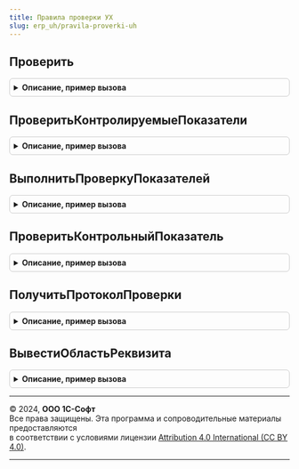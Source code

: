 ```yaml
---
title: Правила проверки УХ
slug: erp_uh/pravila-proverki-uh
---
```



## Проверить
<details style="margin: 1em 0; padding: 0.5em; border: 1px solid #ccc; border-radius: 6px;">

<summary style="font-weight: bold; cursor: pointer;">Описание, пример вызова</summary>

```bsl
// Проверяет текущие значения показателей по указанному правилу проверки.
// ОбъектРасчета: структура, содержащая:
//	- ключевые реквизиты
//  - правило проверки
//	- мПоказатели: таблица текущих синтетических значений показателей с колонками:
//		- Ссылка (ссылка на показатель)
//		- ПериодОтчета (в случае проверки по нескольким периодам)
//		- Наименование - (наименование показателя)
//		- Значение (текущее значение показателя)
//	- мПоказателиРаскрытия: таблица текущих аналитических раскрытий с колонками:
//		- Показатель (ссылка на показатель)
//		- ПериодОтчета (в случае проверки по нескольким периодам)
//		- Аналитика1
//		- Аналитика2
//		- Аналитика3
//		- Аналитика4
//		- Аналитика5
//		- Аналитика6
//		- АналитикаВалюта
//		- Значение (текущее значение строки аналитического раскрытия)
//
// Возвращаемое значение: структура, содаржащая:
// 	- Протокол: табличный документ с результатом проверки
//	- СтатусПроверки: истина, если проверка пройдена, или ложь
//
Функция Проверить(ОбъектРасчета,ПротоколироватьОшибки=Ложь,РежимВывода="",СтруктураВозврата=Неопределено) Экспорт
```

Пример вызова
```bsl
Результат = ПравилаПроверкиУХ.Проверить(ОбъектРасчета, ПротоколироватьОшибки, РежимВывода, СтруктураВозврата);
```
</details>

## ПроверитьКонтролируемыеПоказатели
<details style="margin: 1em 0; padding: 0.5em; border: 1px solid #ccc; border-radius: 6px;">

<summary style="font-weight: bold; cursor: pointer;">Описание, пример вызова</summary>

```bsl

// Процедура отрабатывает при расчете контрольных соотношений
//
Функция ПроверитьКонтролируемыеПоказатели(ОбъектРасчета,ПротоколироватьОшибки=Ложь,ТабПротоколаПроверок) Экспорт
```

Пример вызова
```bsl
Результат = ПравилаПроверкиУХ.ПроверитьКонтролируемыеПоказатели(ОбъектРасчета, ПротоколироватьОшибки, ТабПротоколаПроверок));
```
</details>

## ВыполнитьПроверкуПоказателей
<details style="margin: 1em 0; padding: 0.5em; border: 1px solid #ccc; border-radius: 6px;">

<summary style="font-weight: bold; cursor: pointer;">Описание, пример вызова</summary>

```bsl

Процедура ВыполнитьПроверкуПоказателей(ОбъектРасчета,Результат,ТабПротоколаПроверок,ПроверкаПройдена,ПериодОтчета=Неопределено) Экспорт
```

Пример вызова
```bsl
ПравилаПроверкиУХ.ВыполнитьПроверкуПоказателей(ОбъектРасчета, Результат, ТабПротоколаПроверок, ПроверкаПройдена, ПериодОтчета);
```
</details>

## ПроверитьКонтрольныйПоказатель
<details style="margin: 1em 0; padding: 0.5em; border: 1px solid #ccc; border-radius: 6px;">

<summary style="font-weight: bold; cursor: pointer;">Описание, пример вызова</summary>

```bsl

Функция ПроверитьКонтрольныйПоказатель(ЗначениеПоказателя,КонтрольноеЗначение,ВидСравнения) Экспорт
```

Пример вызова
```bsl
Результат = ПравилаПроверкиУХ.ПроверитьКонтрольныйПоказатель(ЗначениеПоказателя, КонтрольноеЗначение, ВидСравнения));
```
</details>

## ПолучитьПротоколПроверки
<details style="margin: 1em 0; padding: 0.5em; border: 1px solid #ccc; border-radius: 6px;">

<summary style="font-weight: bold; cursor: pointer;">Описание, пример вызова</summary>

```bsl

// Функция формирует табличный документ протокола отчета.
//
// Параметры:
//  РезультатПроверки  – Булево - результат метода Проверить()
//
//  РежимВывода		   – Строка "ТолькоОшибочные", ""
//
// Возвращаемое значение:
//   ТабличныйДокумент - Результирующий документ.
//
Функция ПолучитьПротоколПроверки(ОбъектРасчета,РезультатПроверки,ТабПротоколаПроверок,РежимВывода = "") Экспорт
```

Пример вызова
```bsl
Результат = ПравилаПроверкиУХ.ПолучитьПротоколПроверки(ОбъектРасчета, РезультатПроверки, ТабПротоколаПроверок, РежимВывода);
```
</details>

## ВывестиОбластьРеквизита
<details style="margin: 1em 0; padding: 0.5em; border: 1px solid #ccc; border-radius: 6px;">

<summary style="font-weight: bold; cursor: pointer;">Описание, пример вызова</summary>

```bsl

Процедура ВывестиОбластьРеквизита(ИмяРеквизита,ЗначениеРеквизита,ОбластьРеквизита,ТабДокумент) Экспорт
```

Пример вызова
```bsl
ПравилаПроверкиУХ.ВывестиОбластьРеквизита(ИмяРеквизита, ЗначениеРеквизита, ОбластьРеквизита, ТабДокумент));
```
</details>

---

© 2024, **ООО 1С-Софт**  
Все права защищены. Эта программа и сопроводительные материалы предоставляются  
в соответствии с условиями лицензии [Attribution 4.0 International (CC BY 4.0)](https://creativecommons.org/licenses/by/4.0/legalcode).

---
